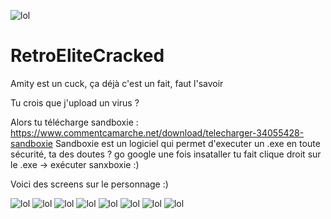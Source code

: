 
![lol](https://github.com/Raphael0010/RetroEliteCracked/blob/master/mdr.PNG?raw=true)
# RetroEliteCracked
Amity est un cuck, ça déjà c'est un fait, faut l'savoir


Tu crois que j'upload un virus ?

Alors tu télécharge sandboxie : https://www.commentcamarche.net/download/telecharger-34055428-sandboxie
Sandboxie est un logiciel qui permet d'executer un .exe  en toute sécurité, ta des doutes ? go google 
une fois insataller tu fait clique droit sur le .exe -> exécuter sanxboxie :)


Voici des screens sur le personnage :) 


![lol](https://github.com/Raphael0010/RetroEliteCracked/blob/master/1.png?raw=true)
![lol](https://github.com/Raphael0010/RetroEliteCracked/blob/master/2.png?raw=true)
![lol](https://github.com/Raphael0010/RetroEliteCracked/blob/master/3.png?raw=true)
![lol](https://github.com/Raphael0010/RetroEliteCracked/blob/master/4.png?raw=true)
![lol](https://github.com/Raphael0010/RetroEliteCracked/blob/master/5.png?raw=true)
![lol](https://github.com/Raphael0010/RetroEliteCracked/blob/master/6.png?raw=true)
![lol](https://github.com/Raphael0010/RetroEliteCracked/blob/master/7.png?raw=true)
![lol](https://github.com/Raphael0010/RetroEliteCracked/blob/master/8.png?raw=true)
